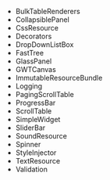  * BulkTableRenderers
  * CollapsiblePanel
  * CssResource
  * Decorators
  * DropDownListBox
  * FastTree
  * GlassPanel
  * GWTCanvas
  * ImmutableResourceBundle
  * Logging
  * PagingScrollTable
  * ProgressBar
  * ScrollTable
  * SimpleWidget
  * SliderBar
  * SoundResource
  * Spinner
  * StyleInjector
  * TextResource
  * Validation